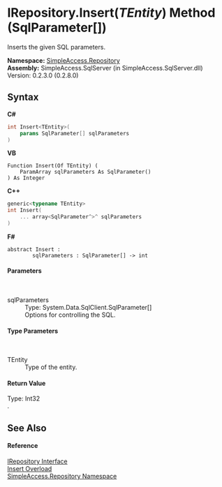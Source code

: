 # IRepository.Insert(*TEntity*) Method (SqlParameter[])
 

Inserts the given SQL parameters.

**Namespace:**&nbsp;<a href="N_SimpleAccess_Repository">SimpleAccess.Repository</a><br />**Assembly:**&nbsp;SimpleAccess.SqlServer (in SimpleAccess.SqlServer.dll) Version: 0.2.3.0 (0.2.8.0)

## Syntax

**C#**<br />
``` C#
int Insert<TEntity>(
	params SqlParameter[] sqlParameters
)

```

**VB**<br />
``` VB
Function Insert(Of TEntity) ( 
	ParamArray sqlParameters As SqlParameter()
) As Integer
```

**C++**<br />
``` C++
generic<typename TEntity>
int Insert(
	... array<SqlParameter^>^ sqlParameters
)
```

**F#**<br />
``` F#
abstract Insert : 
        sqlParameters : SqlParameter[] -> int 

```


#### Parameters
&nbsp;<dl><dt>sqlParameters</dt><dd>Type: System.Data.SqlClient.SqlParameter[]<br />Options for controlling the SQL.</dd></dl>

#### Type Parameters
&nbsp;<dl><dt>TEntity</dt><dd>Type of the entity.</dd></dl>

#### Return Value
Type: Int32<br />.

## See Also


#### Reference
<a href="T_SimpleAccess_Repository_IRepository">IRepository Interface</a><br /><a href="Overload_SimpleAccess_Repository_IRepository_Insert">Insert Overload</a><br /><a href="N_SimpleAccess_Repository">SimpleAccess.Repository Namespace</a><br />